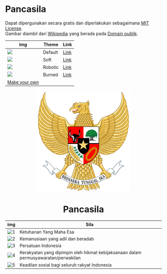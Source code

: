 # Pancasila
Dapat dipergunakan secara gratis dan diperlakukan sebagaimana [MIT License](https://opensource.org/license/mit/).  
Gambar diambil dari [Wikipedia](https://id.wikipedia.org/wiki/Pancasila) yang berada pada [Domain publik](https://id.wikipedia.org/wiki/Domain_publik).

|img|Theme|Link|
|-|-|-|
| <img src="https://image.thum.io/get/width/720/crop/900/https://pancasila.vercel.app/" width="500"> |Default|[Link](https://pancasila.vercel.app/)|
| <img src="https://image.thum.io/get/width/720/crop/900/https://pancasila.vercel.app/soft.html" width="500"> |Soft|[Link](https://pancasila.vercel.app/soft.html)|
| <img src="https://image.thum.io/get/width/720/crop/900/https://pancasila.vercel.app/robotic.html" width="500"> |Robotic|[Link](https://pancasila.vercel.app/robotic.html)|
| <img src="https://image.thum.io/get/width/720/crop/900/https://pancasila.vercel.app/burned.html" width="500"> |Burned|[Link](https://pancasila.vercel.app/burned.html)|
| [Make your own](https://github.com/LIGMATV/Pancasila/blob/main/index.html)
<div align="center">

<img style="width: 300px;" src="img/Lambang.svg" alt="Lambang Pancasila">

# Pancasila

|	img | Sila |
|-|-|
|![1](https://pancasila.vercel.app/img/1.svg)| Ketuhanan Yang Maha Esa |
|![2](https://pancasila.vercel.app/img/2.svg)| Kemanusiaan yang adil dan beradab |
|![3](https://pancasila.vercel.app/img/3.svg)| Persatuan Indonesia |
|![4](https://pancasila.vercel.app/img/4.svg)| Kerakyatan yang dipimpin oleh hikmat kebijaksanaan dalam permusyawaratan/perwakilan |
|![5](https://pancasila.vercel.app/img/5.svg)| Keadilan sosial bagi seluruh rakyat Indonesia |

</div>
